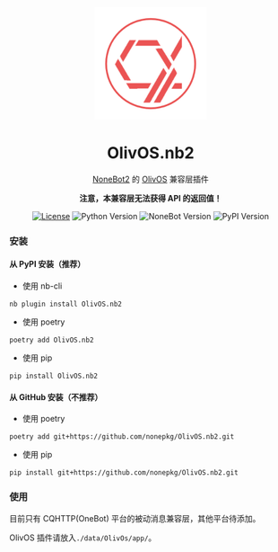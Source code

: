 <div align="center">
	<img width="200" src="docs/logo.png" alt="logo"></br>

# OlivOS.nb2

[NoneBot2](https://github.com/nonebot/nonebot2) 的 [OlivOS](https://github.com/OlivOS-Team/OlivOS) 兼容层插件

**注意，本兼容层无法获得 API 的返回值！**

[![License](https://img.shields.io/github/license/nonepkg/OlivOS.nb2)](LICENSE)
![Python Version](https://img.shields.io/badge/python-3.7.3+-blue.svg)
![NoneBot Version](https://img.shields.io/badge/nonebot-2.0.0a13+-red.svg)
![PyPI Version](https://img.shields.io/pypi/v/OlivOS.nb2.svg)

</div>

### 安装

#### 从 PyPI 安装（推荐）

- 使用 nb-cli  

```
nb plugin install OlivOS.nb2
```

- 使用 poetry

```
poetry add OlivOS.nb2
```

- 使用 pip

```
pip install OlivOS.nb2
```

#### 从 GitHub 安装（不推荐）

- 使用 poetry

```
poetry add git+https://github.com/nonepkg/OlivOS.nb2.git
```

- 使用 pip

```
pip install git+https://github.com/nonepkg/OlivOS.nb2.git
```

### 使用

目前只有 CQHTTP(OneBot) 平台的被动消息兼容层，其他平台待添加。

OlivOS 插件请放入`./data/OlivOs/app/`。
